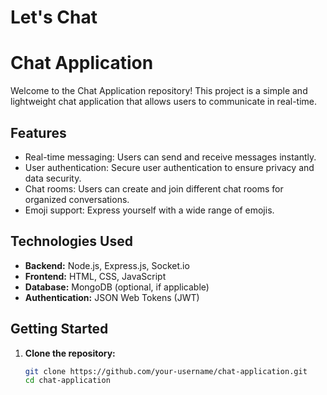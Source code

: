 # Let's Chat

# Chat Application

Welcome to the Chat Application repository! This project is a simple and lightweight chat application that allows users to communicate in real-time.

## Features

- Real-time messaging: Users can send and receive messages instantly.
- User authentication: Secure user authentication to ensure privacy and data security.
- Chat rooms: Users can create and join different chat rooms for organized conversations.
- Emoji support: Express yourself with a wide range of emojis.

## Technologies Used

- **Backend:** Node.js, Express.js, Socket.io
- **Frontend:** HTML, CSS, JavaScript
- **Database:** MongoDB (optional, if applicable)
- **Authentication:** JSON Web Tokens (JWT)

## Getting Started

1. **Clone the repository:**
   ```bash
   git clone https://github.com/your-username/chat-application.git
   cd chat-application
